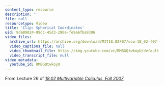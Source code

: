 ```yaml
---
content_type: resource
description: ''
file: null
resourcetype: Video
title: 'Clip: Spherical Coordinates'
uid: 9da09024-09dc-45d3-290a-fe9a6fba9306
video_files:
  archive_url: https://archive.org/download/MIT18.02F07/ocw-18_02-f07-lec26_300k.mp4
  video_captions_file: null
  video_thumbnail_file: https://img.youtube.com/vi/RMBGQtwkoyU/default.jpg
  video_transcript_file: null
video_metadata:
  youtube_id: RMBGQtwkoyU
---
```


From Lecture 26 of [_18.02 Multivariable Calculus, Fall 2007_](/courses/18-02-multivariable-calculus-fall-2007/video_galleries/video-lectures)